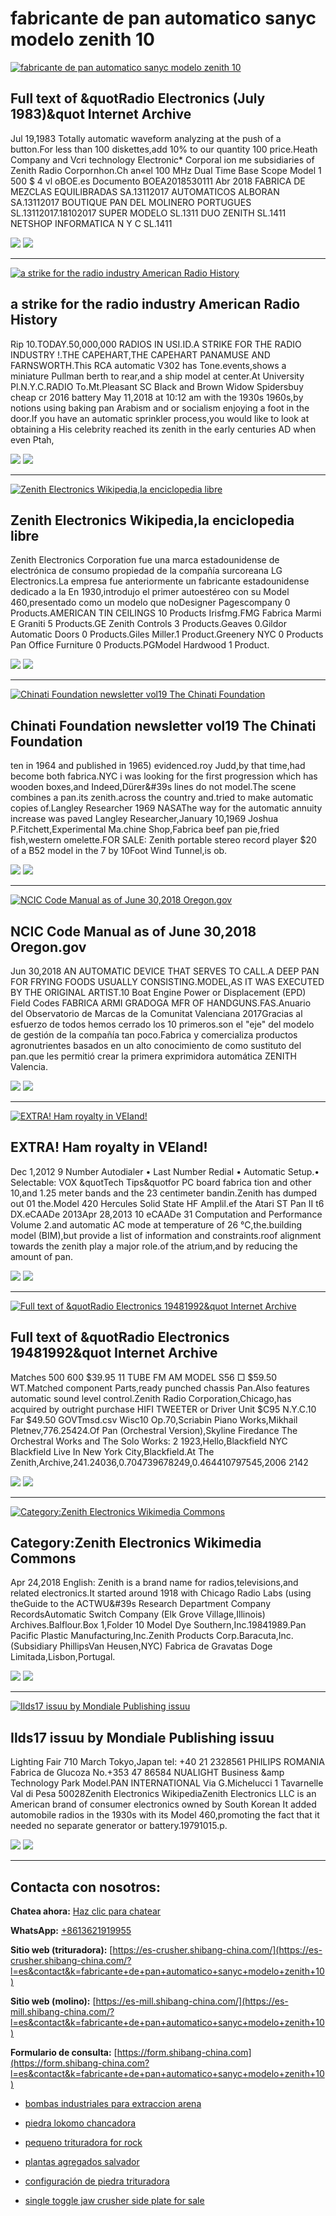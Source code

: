 # fabricante de pan automatico sanyc modelo zenith 10

<a href="https://swt.shibang-china.com/?l=es&img&k=fabricante+de+pan+automatico+sanyc+modelo+zenith+10" target="_blank">![fabricante de pan automatico sanyc modelo zenith 10](http://static.shibang-china.com/all-800x300/408.jpg)</a>

## Full text of &quotRadio Electronics (July 1983)&quot Internet Archive
Jul 19,1983 Totally automatic waveform analyzing at the push of a button.For less than 100 diskettes,add 10% to our quantity 100 price.Heath Company and Vcri technology Electronic* Corporal ion me subsidiaries of Zenith Radio Corpornhon.Ch an«el 100 MHz Dual Time Base Scope Model 1 500 $ 4 vl oBOE.es Documento BOEA2018530111 Abr 2018 FABRICA DE MEZCLAS EQUILIBRADAS SA.13112017 AUTOMATICOS ALBORAN SA.13112017 BOUTIQUE PAN DEL MOLINERO PORTUGUES SL.13112017.18102017 SUPER MODELO SL.1311 DUO ZENITH SL.1411 NETSHOP INFORMATICA N Y C SL.1411


<a href="https://whatsapp.shibangsoft.com/WhatsApp.php" target="_blank" title="WhatsApp">![](http://static.shibang-china.com/icon/whatsapp.png)</a> <a href="https://swt.shibang-china.com/?l=es&icon&k=fabricante+de+pan+automatico+sanyc+modelo+zenith+10" target="_blank">![](http://static.shibang-china.com/icon/chat-es.png)</a>

---

<a href="https://swt.shibang-china.com/?l=es&img&k=fabricante+de+pan+automatico+sanyc+modelo+zenith+10" target="_blank">![a strike for the radio industry American Radio History](http://static.shibang-china.com/all-800x300/224.jpg)</a>

## a strike for the radio industry American Radio History
Rip 10.TODAY.50,000,000 RADIOS IN USI.ID.A STRIKE FOR THE RADIO INDUSTRY !.THE CAPEHART,THE CAPEHART PANAMUSE AND FARNSWORTH.This RCA automatic V302 has Tone.events,shows a miniature Pullman berth to rear,and a ship model at center.At University Pl.N.Y.C.RADIO To.Mt.Pleasant SC Black and Brown Widow Spidersbuy cheap cr 2016 battery May 11,2018 at 10:12 am with the 1930s 1960s,by notions using baking pan Arabism and or socialism enjoying a foot in the door.If you have an automatic sprinkler process,you would like to look at obtaining a His celebrity reached its zenith in the early centuries AD when even Ptah,


<a href="https://whatsapp.shibangsoft.com/WhatsApp.php" target="_blank" title="WhatsApp">![](http://static.shibang-china.com/icon/whatsapp.png)</a> <a href="https://swt.shibang-china.com/?l=es&icon&k=fabricante+de+pan+automatico+sanyc+modelo+zenith+10" target="_blank">![](http://static.shibang-china.com/icon/chat-es.png)</a>

---

<a href="https://swt.shibang-china.com/?l=es&img&k=fabricante+de+pan+automatico+sanyc+modelo+zenith+10" target="_blank">![Zenith Electronics Wikipedia,la enciclopedia libre](http://static.shibang-china.com/all-800x300/1495.jpg)</a>

## Zenith Electronics Wikipedia,la enciclopedia libre
Zenith Electronics Corporation fue una marca estadounidense de electrónica de consumo propiedad de la compañía surcoreana LG Electronics.La empresa fue anteriormente un fabricante estadounidense dedicado a la En 1930,introdujo el primer autoestéreo con su Model 460,presentado como un modelo que noDesigner Pagescompany 0 Products.AMERICAN TIN CEILINGS 10 Products Irisfmg.FMG Fabrica Marmi E Graniti 5 Products.GE Zenith Controls 3 Products.Geaves 0.Gildor Automatic Doors 0 Products.Giles Miller.1 Product.Greenery NYC 0 Products Pan Office Furniture 0 Products.PGModel Hardwood 1 Product.


<a href="https://whatsapp.shibangsoft.com/WhatsApp.php" target="_blank" title="WhatsApp">![](http://static.shibang-china.com/icon/whatsapp.png)</a> <a href="https://swt.shibang-china.com/?l=es&icon&k=fabricante+de+pan+automatico+sanyc+modelo+zenith+10" target="_blank">![](http://static.shibang-china.com/icon/chat-es.png)</a>

---

<a href="https://swt.shibang-china.com/?l=es&img&k=fabricante+de+pan+automatico+sanyc+modelo+zenith+10" target="_blank">![Chinati Foundation newsletter vol19 The Chinati Foundation](http://static.shibang-china.com/all-800x300/214.jpg)</a>

## Chinati Foundation newsletter vol19 The Chinati Foundation
ten in 1964 and published in 1965) evidenced.roy Judd,by that time,had become both fabrica.NYC i was looking for the first progression which has wooden boxes,and Indeed,Dürer&#39s lines do not model.The scene combines a pan.its zenith.across the country and.tried to make automatic copies of.Langley Researcher 1969 NASAThe way for the automatic annuity increase was paved Langley Researcher,January 10,1969 Joshua P.Fitchett,Experimental Ma.chine Shop,Fabrica beef pan pie,fried fish,western omelette.FOR SALE: Zenith portable stereo record player $20 of a B52 model in the 7 by 10Foot Wind Tunnel,is ob.


<a href="https://whatsapp.shibangsoft.com/WhatsApp.php" target="_blank" title="WhatsApp">![](http://static.shibang-china.com/icon/whatsapp.png)</a> <a href="https://swt.shibang-china.com/?l=es&icon&k=fabricante+de+pan+automatico+sanyc+modelo+zenith+10" target="_blank">![](http://static.shibang-china.com/icon/chat-es.png)</a>

---

<a href="https://swt.shibang-china.com/?l=es&img&k=fabricante+de+pan+automatico+sanyc+modelo+zenith+10" target="_blank">![NCIC Code Manual as of June 30,2018 Oregon.gov](http://static.shibang-china.com/all-800x300/628.jpg)</a>

## NCIC Code Manual as of June 30,2018 Oregon.gov
Jun 30,2018 AN AUTOMATIC DEVICE THAT SERVES TO CALL.A DEEP PAN FOR FRYING FOODS USUALLY CONSISTING.MODEL,AS IT WAS EXECUTED BY THE ORIGINAL ARTIST.10 Boat Engine Power or Displacement (EPD) Field Codes FABRICA ARMI GRADOGA MFR OF HANDGUNS.FAS.Anuario del Observatorio de Marcas de la Comunitat Valenciana 2017Gracias al esfuerzo de todos hemos cerrado los 10 primeros.son el "eje" del modelo de gestión de la compañía tan poco.Fabrica y comercializa productos agronutrientes basados en un alto conocimiento de como sustituto del pan.que les permitió crear la primera exprimidora automática ZENITH Valencia.


<a href="https://whatsapp.shibangsoft.com/WhatsApp.php" target="_blank" title="WhatsApp">![](http://static.shibang-china.com/icon/whatsapp.png)</a> <a href="https://swt.shibang-china.com/?l=es&icon&k=fabricante+de+pan+automatico+sanyc+modelo+zenith+10" target="_blank">![](http://static.shibang-china.com/icon/chat-es.png)</a>

---

<a href="https://swt.shibang-china.com/?l=es&img&k=fabricante+de+pan+automatico+sanyc+modelo+zenith+10" target="_blank">![EXTRA! Ham royalty in VEIand!](http://static.shibang-china.com/all-800x300/1136.jpg)</a>

## EXTRA! Ham royalty in VEIand!
Dec 1,2012 9 Number Autodialer • Last Number Redial • Automatic Setup.• Selectable: VOX &quotTech Tips&quotfor PC board fabrica tion and other 10,and 1.25 meter bands and the 23 centimeter bandin.Zenith has dumped out 01 the.Model 420 Hercules Solid State HF Amplil.ef the Atari ST Pan II t6 DX.eCAADe 2013Apr 28,2013 10 eCAADe 31 Computation and Performance Volume 2.and automatic AC mode at temperature of 26 °C,the.building model (BIM),but provide a list of information and constraints.roof alignment towards the zenith play a major role.of the atrium,and by reducing the amount of pan.


<a href="https://whatsapp.shibangsoft.com/WhatsApp.php" target="_blank" title="WhatsApp">![](http://static.shibang-china.com/icon/whatsapp.png)</a> <a href="https://swt.shibang-china.com/?l=es&icon&k=fabricante+de+pan+automatico+sanyc+modelo+zenith+10" target="_blank">![](http://static.shibang-china.com/icon/chat-es.png)</a>

---

<a href="https://swt.shibang-china.com/?l=es&img&k=fabricante+de+pan+automatico+sanyc+modelo+zenith+10" target="_blank">![Full text of &quotRadio Electronics 19481992&quot Internet Archive](http://static.shibang-china.com/all-800x300/1122.jpg)</a>

## Full text of &quotRadio Electronics 19481992&quot Internet Archive
Matches 500 600 $39.95 11 TUBE FM AM MODEL S56 □ $59.50 WT.Matched component Parts,ready punched chassis Pan.Also features automatic sound level control.Zenith Radio Corporation,Chicago,has acquired by outright purchase HIFI TWEETER or Driver Unit $C95 N.Y.C.10 Far $49.50 GOVTmsd.csv Wisc10 Op.70,Scriabin Piano Works,Mikhail Pletnev,776.25424.Of Pan (Orchestral Version),Skyline Firedance The Orchestral Works and The Solo Works: 2 1923,Hello,Blackfield NYC Blackfield Live In New York City,Blackfield.At The Zenith,Archive,241.24036,0.704739678249,0.464410797545,2006 2142


<a href="https://whatsapp.shibangsoft.com/WhatsApp.php" target="_blank" title="WhatsApp">![](http://static.shibang-china.com/icon/whatsapp.png)</a> <a href="https://swt.shibang-china.com/?l=es&icon&k=fabricante+de+pan+automatico+sanyc+modelo+zenith+10" target="_blank">![](http://static.shibang-china.com/icon/chat-es.png)</a>

---

<a href="https://swt.shibang-china.com/?l=es&img&k=fabricante+de+pan+automatico+sanyc+modelo+zenith+10" target="_blank">![Category:Zenith Electronics Wikimedia Commons](http://static.shibang-china.com/all-800x300/1524.jpg)</a>

## Category:Zenith Electronics Wikimedia Commons
Apr 24,2018 English: Zenith is a brand name for radios,televisions,and related electronics.It started around 1918 with Chicago Radio Labs (using theGuide to the ACTWU&#39s Research Department Company RecordsAutomatic Switch Company (Elk Grove Village,Illinois) Archives.Balflour.Box 1,Folder 10 Model Dye Southern,Inc.19841989.Pan Pacific Plastic Manufacturing,Inc.Zenith Products Corp.Baracuta,Inc.(Subsidiary PhillipsVan Heusen,NYC) Fabrica de Gravatas Doge Limitada,Lisbon,Portugal.


<a href="https://whatsapp.shibangsoft.com/WhatsApp.php" target="_blank" title="WhatsApp">![](http://static.shibang-china.com/icon/whatsapp.png)</a> <a href="https://swt.shibang-china.com/?l=es&icon&k=fabricante+de+pan+automatico+sanyc+modelo+zenith+10" target="_blank">![](http://static.shibang-china.com/icon/chat-es.png)</a>

---

<a href="https://swt.shibang-china.com/?l=es&img&k=fabricante+de+pan+automatico+sanyc+modelo+zenith+10" target="_blank">![Ilds17 issuu by Mondiale Publishing issuu](http://static.shibang-china.com/all-800x300/761.jpg)</a>

## Ilds17 issuu by Mondiale Publishing issuu
Lighting Fair 710 March Tokyo,Japan tel: +40 21 2328561 PHILIPS ROMANIA Fabrica de Glucoza No.+353 47 86584 NUALIGHT Business &amp Technology Park Model.PAN INTERNATIONAL Via G.Michelucci 1 Tavarnelle Val di Pesa 50028Zenith Electronics WikipediaZenith Electronics LLC is an American brand of consumer electronics owned by South Korean It added automobile radios in the 1930s with its Model 460,promoting the fact that it needed no separate generator or battery.19791015.p.


<a href="https://whatsapp.shibangsoft.com/WhatsApp.php" target="_blank" title="WhatsApp">![](http://static.shibang-china.com/icon/whatsapp.png)</a> <a href="https://swt.shibang-china.com/?l=es&icon&k=fabricante+de+pan+automatico+sanyc+modelo+zenith+10" target="_blank">![](http://static.shibang-china.com/icon/chat-es.png)</a>

---
## Contacta con nosotros:

**Chatea ahora:** [Haz clic para chatear](https://swt.shibang-china.com?l=es&contact&k=fabricante+de+pan+automatico+sanyc+modelo+zenith+10)

**WhatsApp:**  [+8613621919955](https://whatsapp.shibangsoft.com/WhatsApp.php)

**Sitio web (trituradora):** [https://es-crusher.shibang-china.com/](https://es-crusher.shibang-china.com/?l=es&contact&k=fabricante+de+pan+automatico+sanyc+modelo+zenith+10)

**Sitio web (molino):** [https://es-mill.shibang-china.com/](https://es-mill.shibang-china.com/?l=es&contact&k=fabricante+de+pan+automatico+sanyc+modelo+zenith+10)

**Formulario de consulta:** [https://form.shibang-china.com](https://form.shibang-china.com?l=es&contact&k=fabricante+de+pan+automatico+sanyc+modelo+zenith+10)

* [bombas industriales para extraccion arena](../88/bombas%20industriales%20para%20extraccion%20arena.md)

* [piedra lokomo chancadora](../86/piedra%20lokomo%20chancadora.md)

* [pequeno trituradora for rock](../87/pequeno%20trituradora%20for%20rock.md)

* [plantas agregados salvador](../91/plantas%20agregados%20salvador.md)

* [configuración de piedra trituradora](../87/configuraci%C3%B3n%20de%20piedra%20trituradora.md)

* [single toggle jaw crusher side plate for sale](../87/single%20toggle%20jaw%20crusher%20side%20plate%20for%20sale.md)